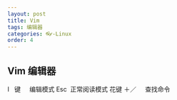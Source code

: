 ```yaml
---
layout: post
title: Vim
tags: 编辑器
categories: 👓-Linux
order: 4
---
```



## Vim 编辑器
I   键     编辑模式
Esc  正常阅读模式
花键 ＋／     查找命令